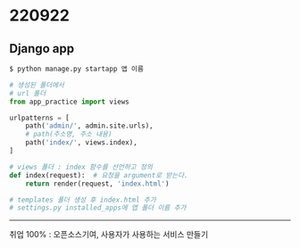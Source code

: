 # 220922

## Django app

```python
$ python manage.py startapp 앱 이름 

# 생성된 폴더에서
# url 폴더
from app_practice import views

urlpatterns = [
    path('admin/', admin.site.urls),
    # path(주소명, 주소 내용)
    path('index/', views.index),
]

# views 폴더 : index 함수를 선언하고 정의
def index(request):  # 요청을 argument로 받는다.
    return render(request, 'index.html')

# templates 폴더 생성 후 index.html 추가
# settings.py installed_apps에 앱 폴더 이름 추가
```

---

취업 100% : 오픈소스기여, 사용자가 사용하는 서비스 만들기
